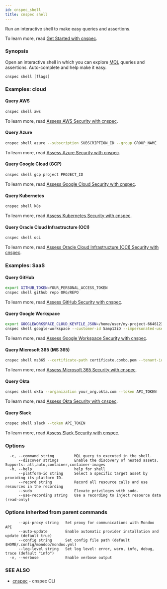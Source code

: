 ```yaml
---
id: cnspec_shell
title: cnspec shell
---
```


Run an interactive shell to make easy queries and assertions.

To learn more, read [Get Started with cnspec](/cnspec/).

### Synopsis

Open an interactive shell in which you can explore [MQL](/mql/home/) queries and assertions. Auto-complete and help make it easy.

```
cnspec shell [flags]
```

### Examples: cloud

#### Query AWS

```bash
cnspec shell aws
```

To learn more, read [Assess AWS Security with cnspec](/cnspec/cnspec-aws/).

#### Query Azure

```bash
cnspec shell azure --subscription SUBSCRIPTION_ID --group GROUP_NAME
```

To learn more, read [Assess Azure Security with cnspec](/cnspec/cnspec-azure/).

#### Query Google Cloud (GCP)

```bash
cnspec shell gcp project PROJECT_ID
```

To learn more, read [Assess Google Cloud Security with cnspec](/cnspec/cnspec-gcp/).

#### Query Kubernetes

```bash
cnspec shell k8s
```

To learn more, read [Assess Kubernetes Security with cnspec](/cnspec/cnspec-k8s/).

#### Query Oracle Cloud Infrastructure (OCI)

```bash
cnspec shell oci
```

To learn more, read [Assess Oracle Cloud Infrastructure (OCI) Security with cnspec](/cnspec/cnspec-oci/).

### Examples: SaaS

#### Query GitHub

```bash
export GITHUB_TOKEN=YOUR_PERSONAL_ACCESS_TOKEN
cnspec shell github repo ORG/REPO
```

To learn more, read [Assess GitHub Security with cnspec](/cnspec/saas/github/).

#### Query Google Workspace

```bash
export GOOGLEWORKSPACE_CLOUD_KEYFILE_JSON=/home/user/my-project-6646123456789.json
cnspec shell google-workspace --customer-id 5amp13iD --impersonated-user-email admin@domain.com
```

To learn more, read [Assess Google Workspace Security with cnspec](/cnspec/saas/google_workspace/).

#### Query Microsoft 365 (MS 365)

```bash
cnspec shell ms365 --certificate-path certificate.combo.pem --tenant-id YOUR_TENANT_ID --client-id YOUR_CLIENT_ID
```

To learn more, read [Assess Microsoft 365 Security with cnspec](/cnspec/saas/ms365/).

#### Query Okta

```bash
cnspec shell okta --organization your_org.okta.com --token API_TOKEN
```

To learn more, read [Assess Okta Security with cnspec](/cnspec/saas/okta/).

#### Query Slack

```bash
cnspec shell slack --token API_TOKEN
```

To learn more, read [Assess Slack Security with cnspec](/cnspec/saas/slack/).

### Options

```
  -c, --command string         MQL query to executed in the shell.
      --discover strings       Enable the discovery of nested assets. Supports: all,auto,container,container-images
  -h, --help                   help for shell
      --platform-id string     Select a specific target asset by providing its platform ID.
      --record string          Record all resource calls and use resources in the recording
      --sudo                   Elevate privileges with sudo.
      --use-recording string   Use a recording to inject resource data (read-only)
```

### Options inherited from parent commands

```
      --api-proxy string   Set proxy for communications with Mondoo API
      --auto-update        Enable automatic provider installation and update (default true)
      --config string      Set config file path (default $HOME/.config/mondoo/mondoo.yml)
      --log-level string   Set log level: error, warn, info, debug, trace (default "info")
  -v, --verbose            Enable verbose output
```

### SEE ALSO

- [cnspec](cnspec.md) - cnspec CLI
